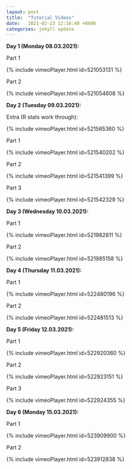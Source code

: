 ```yaml
---
layout: post
title:  "Tutorial Videos"
date:   2021-02-23 12:16:40 +0000
categories: jekyll update
---
```

**Day 1 (Monday 08.03.2021):**

Part 1

{% include vimeoPlayer.html id=521053131 %}

Part 2

{% include vimeoPlayer.html id=521054608 %}


**Day 2 (Tuesday 09.03.2021):**

Extra (R stats work through):

{% include vimeoPlayer.html id=521565360 %}


Part 1

{% include vimeoPlayer.html id=521540202 %}

Part 2

{% include vimeoPlayer.html id=521541399 %}

Part 3

{% include vimeoPlayer.html id=521542329 %}

**Day 3 (Wednesday 10.03.2021):**

Part 1


{% include vimeoPlayer.html id=521982811 %}


Part 2

{% include vimeoPlayer.html id=521985158 %}

**Day 4 (Thursday 11.03.2021):**

Part 1


{% include vimeoPlayer.html id=522480196 %}


Part 2

{% include vimeoPlayer.html id=522481513 %}

**Day 5  (Friday 12.03.2021):**

Part 1

{% include vimeoPlayer.html id=522920360 %}


Part 2

{% include vimeoPlayer.html id=522923151 %}

Part 3

{% include vimeoPlayer.html id=522924355 %}

**Day 6  (Monday 15.03.2021):**

Part 1

{% include vimeoPlayer.html id=523909900 %}


Part 2

{% include vimeoPlayer.html id=523912838 %}

